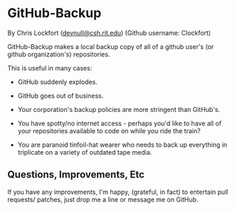 GitHub-Backup
=============

By Chris Lockfort (devnull@csh.rit.edu) (Github username: Clockfort)

GitHub-Backup makes a local backup copy of all of a github user's  (or github organization's) repositories. 

This is useful in many cases:

  - GitHub suddenly explodes.

  - GitHub goes out of business.

  - Your corporation's backup policies are more stringent than GitHub's.

  - You have spotty/no internet access - perhaps you'd like to have all of your repositories available to code on while you ride the train?

  - You are paranoid tinfoil-hat wearer who needs to back up everything in triplicate on a variety of outdated tape media.


Questions, Improvements, Etc
-----------------------------

If you have any improvements, I'm happy, (grateful, in fact) to entertain pull requests/ patches, just drop me a line or message me on GitHub.
